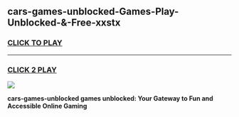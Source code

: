
## cars-games-unblocked-Games-Play-Unblocked-&-Free-xxstx
<h3>
<a href="https://premium76.site?title=cars-games-unblocked&ref=24A">CLICK TO PLAY</a></h3>
<hr>

<h3>
<a href="https://premium76.site?title=cars-games-unblocked&ref=24A">CLICK 2 PLAY</a>
  
</h3>

<a href="https://premium76.site?title=cars-games-unblocked&ref=24A"><img src="https://clearcache.store/games.png"></a>


**cars-games-unblocked games unblocked: Your Gateway to Fun and Accessible Online Gaming**
